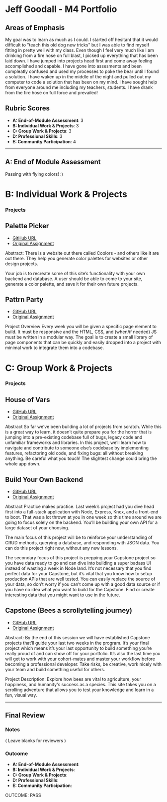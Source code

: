 # Jeff Goodall - M4 Portfolio

## Areas of Emphasis

My goal was to learn as much as I could. I started off hesitant that it would difficult to "teach this old dog new tricks" but I was able to find myself fitting in pretty well with my class. Even though I feel very much like I am drinking from a fire hose on full blast, I picked up everything that has been laid down. I have jumped into projects head first and come away feeling accomplished and capable. I have gone into assesments and been compleatly confused and used my processes to poke the bear until I found a solution. I have waken up in the middle of the night and pulled out my computer to code a solution that has been on my mind. I have sought help from everyone around me including my teachers, students. I have drank from the fire hose on full force and prevailed!

## Rubric Scores

* **A: End-of-Module Assessment**: 3
* **B: Individual Work & Projects**: 3
* **C: Group Work & Projects**: 3
* **D: Professional Skills**: 3
* **E: Community Participation**: 4

-----------------------

## A: End of Module Assessment

Passing with flying colors! :)

# B: Individual Work & Projects

### Projects

## Palette Picker

* [GitHub URL](https://github.com/goodalls/palette-picker)
* [Original Assignment](http://frontend.turing.io/projects/palette-picker.html)

Abstract:
There is a website out there called Coolors - and others like it are out there. They help you generate color palettes for websites or other design projects.

Your job is to recreate some of this site’s functionality with your own backend and database. A user should be able to come to your site, generate a color palette, and save it for their own future projects.

## Pattrn Party

* [GitHub URL](https://github.com/goodalls/pattrn-party)
* [Original Assignment](http://frontend.turing.io/projects/pattrn-party.html)

Project Overview
Every week you will be given a specific page element to build. It must be responsive and the HTML, CSS, and (when/if needed) JS must be written in a modular way. The goal is to create a small library of page components that can be quickly and easily dropped into a project with minimal work to integrate them into a codebase.

# C: Group Work & Projects

### Projects

## House of Vars

* [GitHub URL](https://github.com/goodalls/refined-github-1)
* [Original Assignment](http://frontend.turing.io/projects/house-of-vars.html)

Abstract
So far we’ve been building a lot of projects from scratch. While this is a great way to learn, it doesn’t quite prepare you for the horror that is jumping into a pre-existing codebase full of bugs, legacy code and unfamiliar frameworks and libraries. In this project, we’ll learn how to navigate and contribute to someone else’s codebase by implementing features, refactoring old code, and fixing bugs: all without breaking anything. Be careful what you touch! The slightest change could bring the whole app down.

## Build Your Own Backend

* [GitHub URL](https://github.com/goodalls/byob)
* [Original Assignment](http://frontend.turing.io/projects/build-your-own-backend.html)

Abstract
Practice makes practice. Last week’s project had you dive head first into a full-stack application with Node, Express, Knex, and a front-end to boot. That was a lot thrown at you in one week so this time around we are going to focus solely on the backend. You’ll be building your own API for a large dataset of your choosing.

The main focus of this project will be to reinforce your understanding of CRUD methods, querying a database, and responding with JSON data. You can do this project right now, without any new lessons.

The secondary focus of this project is prepping your Capstone project so you have data ready to go and can dive into building a super badass UI instead of wasting a week in Node land. It’s not necessary that you find perfect data for your Capstone, but it’s vital that you know how to setup production APIs that are well tested. You can easily replace the source of your data, so don’t worry if you can’t come up with a good data source or if you have no idea what you want to build for the Capstone. Find or create interesting data that you might want to use in the future.

## Capstone (Bees a scrollytelling journey)

* [GitHub URL](https://github.com/goodalls/bees-scrollytelling)
* [Original Assignment](http://frontend.turing.io/projects/capstone.html)

Abstract:
By the end of this session we will have established Capstone projects that’ll guide your last two weeks in the program. It’s your final project which means it’s your last opportunity to build something you’re really proud of and can show off for your portfolio. It’s also the last time you will get to work with your cohort-mates and master your workflow before becoming a professional developer. Take risks, be creative, work nicely with your team and build something useful for others.

Project Description:
Explore how bees are vital to agriculture, your happiness, and humanity's success as a species. This site takes you on a scrolling adventure that allows you to test your knowledge and learn in a fun, visual way.

------------------

## Final Review

### Notes

( Leave blanks for reviewers )

### Outcome


* **A: End-of-Module Assessment**: 
* **B: Individual Work & Projects**: 
* **C: Group Work & Projects**: 
* **D: Professional Skills**: 
* **E: Community Participation**: 

OUTCOME: PASS
